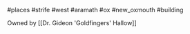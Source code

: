 #places #strife #west #aramath #ox #new_oxmouth #building

Owned by [[Dr. Gideon 'Goldfingers' Hallow]]

